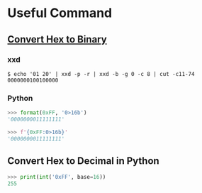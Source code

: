 # Useful Command

## [Convert Hex to Binary](https://unix.stackexchange.com/questions/279505/convert-hexadecimal-to-binary)

### xxd

```console
$ echo '01 20' | xxd -p -r | xxd -b -g 0 -c 8 | cut -c11-74
0000000100100000
```

### Python

```python
>>> format(0xFF, '0>16b')
'0000000011111111'
```

```python
>>> f'{0xFF:0>16b}'
'0000000011111111'
```

## Convert Hex to Decimal in Python

```python
>>> print(int('0xFF', base=16)) 
255
```
